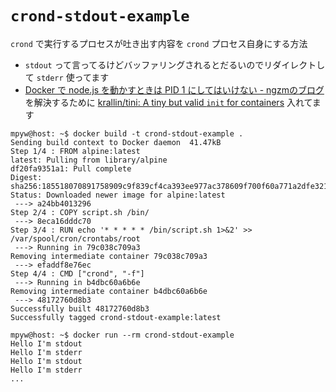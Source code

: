 # `crond-stdout-example`

`crond` で実行するプロセスが吐き出す内容を `crond` プロセス自身にする方法

- `stdout` って言ってるけどバッファリングされるとだるいのでリダイレクトして `stderr` 使ってます
- [Docker で node.js を動かすときは PID 1 にしてはいけない - ngzmのブログ](https://ngzm.hateblo.jp/entry/2017/08/22/185224) を解決するために [krallin/tini: A tiny but valid `init` for containers](https://github.com/krallin/tini) 入れてます

```ShellSession
mpyw@host: ~$ docker build -t crond-stdout-example .
Sending build context to Docker daemon  41.47kB
Step 1/4 : FROM alpine:latest
latest: Pulling from library/alpine
df20fa9351a1: Pull complete
Digest: sha256:185518070891758909c9f839cf4ca393ee977ac378609f700f60a771a2dfe321
Status: Downloaded newer image for alpine:latest
 ---> a24bb4013296
Step 2/4 : COPY script.sh /bin/
 ---> 8eca16dddc70
Step 3/4 : RUN echo '* * * * * /bin/script.sh 1>&2' >> /var/spool/cron/crontabs/root
 ---> Running in 79c038c709a3
Removing intermediate container 79c038c709a3
 ---> efaddf8e76ec
Step 4/4 : CMD ["crond", "-f"]
 ---> Running in b4dbc60a6b6e
Removing intermediate container b4dbc60a6b6e
 ---> 48172760d8b3
Successfully built 48172760d8b3
Successfully tagged crond-stdout-example:latest

mpyw@host: ~$ docker run --rm crond-stdout-example
Hello I'm stdout
Hello I'm stderr
Hello I'm stdout
Hello I'm stderr
...
```
